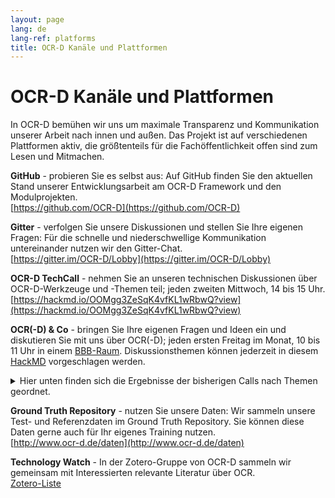 ```yaml
---
layout: page
lang: de
lang-ref: platforms
title: OCR-D Kanäle und Plattformen
---
```

# OCR-D Kanäle und Plattformen

In OCR-D bemühen wir uns um maximale Transparenz und Kommunikation unserer Arbeit nach innen und außen. Das Projekt ist auf verschiedenen Plattformen aktiv,
die größtenteils für die Fachöffentlichkeit offen sind zum Lesen und Mitmachen.

**GitHub** - probieren Sie es selbst aus: Auf GitHub finden Sie den aktuellen Stand unserer Entwicklungsarbeit am OCR-D Framework und den Modulprojekten.  
[https://github.com/OCR-D](https://github.com/OCR-D)

**Gitter** - verfolgen Sie unsere Diskussionen und stellen Sie Ihre eigenen Fragen: Für die schnelle und niederschwellige Kommunikation untereinander nutzen wir den Gitter-Chat.  
[https://gitter.im/OCR-D/Lobby](https://gitter.im/OCR-D/Lobby)

**OCR-D TechCall** - nehmen Sie an unseren technischen Diskussionen über OCR-D-Werkzeuge und -Themen teil; jeden zweiten Mittwoch, 14 bis 15 Uhr.
[https://hackmd.io/OOMgg3ZeSqK4vfKL1wRbwQ?view](https://hackmd.io/OOMgg3ZeSqK4vfKL1wRbwQ?view)

**OCR(-D) & Co** - bringen Sie Ihre eigenen Fragen und Ideen ein und diskutieren Sie mit uns über OCR(-D); jeden ersten Freitag im Monat, 10 bis 11 Uhr in einem 
[BBB-Raum](https://meet.gwdg.de/b/kon-v6q-azq-3el). Diskussionsthemen können jederzeit in diesem [HackMD](https://hackmd.io/-3IoMzjCQKCXPmhe-51PzA) vorgeschlagen werden.
<details>
<summary>Hier unten finden sich die Ergebnisse der bisherigen Calls nach Themen geordnet.</summary>
</details>

**Ground Truth Repository** - nutzen Sie unsere Daten: Wir sammeln unsere Test- und Referenzdaten im Ground Truth Repository. Sie können diese Daten gerne auch für Ihr eigenes Training nutzen.  
[http://www.ocr-d.de/daten](http://www.ocr-d.de/daten)

**Technology Watch** - In der Zotero-Gruppe von OCR-D sammeln wir gemeinsam mit Interessierten relevante Literatur über OCR.  
[Zotero-Liste](https://www.zotero.org/groups/ocr-d)
